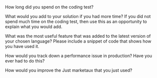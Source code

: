 How long did you spend on the coding test?

What would you add to your solution if you had more time? If you did not spend much time on the coding test, then use this as an opportunity to explain what you would add.

What was the most useful feature that was added to the latest version of your chosen language? Please include a snippet of code that shows how you have used it.

How would you track down a performance issue in production? Have you ever had to do this?

How would you improve the Just marketaux that you just used?
